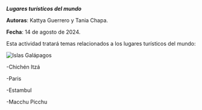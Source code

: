 ***Lugares turísticos del mundo***


**Autoras**: Kattya Guerrero y Tania Chapa.

**Fecha**: 14 de agosto de 2024.

Esta actividad tratará temas relacionados a los lugares turísticos del mundo:

![Islas Galápagos](Islas_Galápagos.jpg)


-Chichén Itzá

-Paris

-Estambul

-Macchu Picchu



